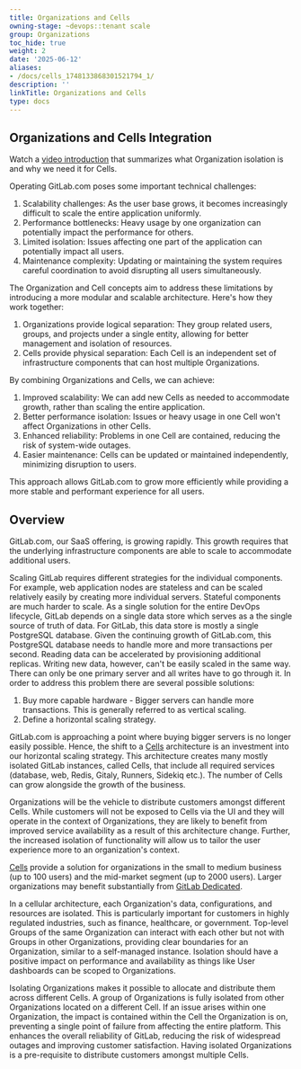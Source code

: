 ```yaml
---
title: Organizations and Cells
owning-stage: ~devops::tenant scale
group: Organizations
toc_hide: true
weight: 2
date: '2025-06-12'
aliases:
- /docs/cells_1748133868301521794_1/
description: ''
linkTitle: Organizations and Cells
type: docs
---
```


## Organizations and Cells Integration

Watch a [video introduction](https://www.youtube.com/watch?v=kDinjEHVVi0) that summarizes what Organization isolation is and why we need it for Cells.

Operating GitLab.com poses some important technical challenges:

1. Scalability challenges: As the user base grows, it becomes increasingly difficult to scale the entire application uniformly.
2. Performance bottlenecks: Heavy usage by one organization can potentially impact the performance for others.
3. Limited isolation: Issues affecting one part of the application can potentially impact all users.
4. Maintenance complexity: Updating or maintaining the system requires careful coordination to avoid disrupting all users simultaneously.

The Organization and Cell concepts aim to address these limitations by introducing a more modular and scalable architecture. Here's how they work together:

1. Organizations provide logical separation: They group related users, groups, and projects under a single entity, allowing for better management and isolation of resources.
2. Cells provide physical separation: Each Cell is an independent set of infrastructure components that can host multiple Organizations.

By combining Organizations and Cells, we can achieve:

1. Improved scalability: We can add new Cells as needed to accommodate growth, rather than scaling the entire application.
2. Better performance isolation: Issues or heavy usage in one Cell won't affect Organizations in other Cells.
3. Enhanced reliability: Problems in one Cell are contained, reducing the risk of system-wide outages.
4. Easier maintenance: Cells can be updated or maintained independently, minimizing disruption to users.

This approach allows GitLab.com to grow more efficiently while providing a more stable and performant experience for all users.

## Overview

GitLab.com, our SaaS offering, is growing rapidly.
This growth requires that the underlying infrastructure components are able to scale to accommodate additional users.

Scaling GitLab requires different strategies for the individual components.
For example, web application nodes are stateless and can be scaled relatively easily by creating more individual servers.
Stateful components are much harder to scale. As a single solution for the entire DevOps lifecycle, GitLab depends on a single data store which serves as a the single source of truth of data.
For GitLab, this data store is mostly a single PostgreSQL database.
Given the continuing growth of GitLab.com, this PostgreSQL database needs to handle more and more transactions per second.
Reading data can be accelerated by provisioning additional replicas.
Writing new data, however, can't be easily scaled in the same way.
There can only be one primary server and all writes have to go through it.
In order to address this problem there are several possible solutions:

1. Buy more capable hardware - Bigger servers can handle more transactions. This is generally referred to as vertical scaling.
1. Define a horizontal scaling strategy.

GitLab.com is approaching a point where buying bigger servers is no longer easily possible.
Hence, the shift to a [Cells](https://docs.gitlab.com/ee/architecture/blueprints/cells/index.html) architecture is an investment into our horizontal scaling strategy.
This architecture creates many mostly isolated GitLab instances, called Cells, that include all required services (database, web, Redis, Gitaly, Runners, Sidekiq etc.).
The number of Cells can grow alongside the growth of the business.

Organizations will be the vehicle to distribute customers amongst different Cells.
While customers will not be exposed to Cells via the UI and they will operate in the context of Organizations, they are likely to benefit from improved service availability as a result of this architecture change.
Further, the increased isolation of functionality will allow us to tailor the user experience more to an organization's context.

[Cells](https://docs.gitlab.com/ee/architecture/blueprints/cells/index.html) provide a solution for organizations in the small to medium business (up to 100 users) and the mid-market segment (up to 2000 users). Larger organizations may benefit substantially from [GitLab Dedicated](https://docs.gitlab.com/ee/subscriptions/gitlab_dedicated/index.html).

In a cellular architecture, each Organization's data, configurations, and resources are isolated.
This is particularly important for customers in highly regulated industries, such as finance, healthcare, or government.
Top-level Groups of the same Organization can interact with each other but not with Groups in other Organizations, providing clear boundaries for an Organization, similar to a self-managed instance.
Isolation should have a positive impact on performance and availability as things like User dashboards can be scoped to Organizations.

Isolating Organizations makes it possible to allocate and distribute them across different Cells.
A group of Organizations is fully isolated from other Organizations located on a different Cell.
If an issue arises within one Organization, the impact is contained within the Cell the Organization is on, preventing a single point of failure from affecting the entire platform.
This enhances the overall reliability of GitLab, reducing the risk of widespread outages and improving customer satisfaction.
Having isolated Organizations is a pre-requisite to distribute customers amongst multiple Cells.
